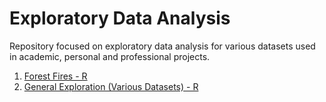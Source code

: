 # Exploratory Data Analysis
Repository focused on exploratory data analysis for various datasets used in academic, personal and professional projects.

1. [Forest Fires - R](https://github.com/jasonmchlee/exploratory-data-analysis/tree/master/Forest%20Fires)
2. [General Exploration (Various Datasets) - R](https://github.com/jasonmchlee/exploratory-data-analysis/tree/master/Exploring%20Data%20in%20R)
